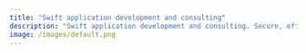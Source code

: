```yaml
---
title: "Swift application development and consulting"
description: "Swift application development and consulting. Secure, efficient, scalable solutions."
image: /images/default.png
---
```

